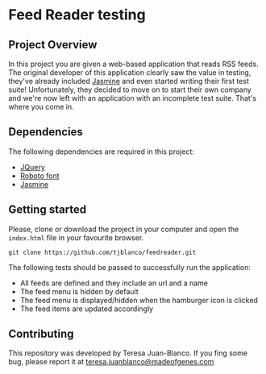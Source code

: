 # Feed Reader testing

## Project Overview

In this project you are given a web-based application that reads RSS feeds. The original developer of this application clearly saw the value in testing, they've already included [Jasmine](http://jasmine.github.io/) and even started writing their first test suite! Unfortunately, they decided to move on to start their own company and we're now left with an application with an incomplete test suite. That's where you come in.

## Dependencies

The following dependencies are required in this project:

* [JQuery](https://jquery.com/)
* [Roboto font](http://fonts.googleapis.com/css?family=Roboto:400,100,300,700)
* [Jasmine](https://jasmine.github.io/index.html)

## Getting started

Please, clone or download the project in your computer and open the ```index.html``` file in your 
favourite browser. 

````git clone https://github.com/tjblanco/feedreader.git````

The following tests should be passed to successfully run the application:

* All feeds are defined and they include an url and a name
* The feed menu is hidden by default
* The feed menu is displayed/hidden when the hamburger icon is clicked
* The feed items are updated accordingly

## Contributing

This repository was developed by Teresa Juan-Blanco. 
If you fing some bug, please report it at 
[teresa.juanblanco@madeofgenes.com](mailto:teresa.juanblanco@madeofgenes.com) 
